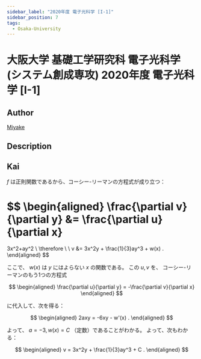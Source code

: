 ```yaml
---
sidebar_label: "2020年度 電子光科学 [I-1]"
sidebar_position: 7
tags:
  - Osaka-University
---
```

# 大阪大学 基礎工学研究科 電子光科学 (システム創成専攻) 2020年度 電子光科学 \[I-1\]

## **Author**
[Miyake](https://miyake.github.io/exams/index.html)

## **Description**

## **Kai**
$f$ は正則関数であるから、コーシー-リーマンの方程式が成り立つ：

$$
  \begin{aligned}
  \frac{\partial v}{\partial y}
  &=
  \frac{\partial u}{\partial x}
  =
  3x^2+ay^2
  \\
  \therefore \ \ 
  v
  &=
  3x^2y + \frac{1}{3}ay^3 + w(x)
  .
  \end{aligned}
$$

ここで、 $w(x)$ は $y$ にはよらない $x$ の関数である。
この $u,v$ を、
コーシー-リーマンのもう1つの方程式

$$
  \begin{aligned}
  \frac{\partial u}{\partial y}
  = -\frac{\partial v}{\partial x}
  \end{aligned}
$$

に代入して、次を得る：

$$
  \begin{aligned}
  2axy = -6xy - w'(x)
  .
  \end{aligned}
$$

よって、 $a=-3, w(x)=C$ （定数）であることがわかる。
よって、次もわかる：

$$
  \begin{aligned}
  v = 3x^2y + \frac{1}{3}ay^3 + C
  .
  \end{aligned}
$$
